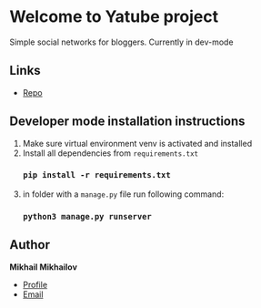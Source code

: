# Welcome to Yatube project
<p>Simple social networks for bloggers. Currently in dev-mode</p>

## Links
- [Repo](https://github.com/shogsy/yatube_project "Yatube_project Repo")
## Developer mode installation instructions
 1. Make sure virtual environment venv is activated and installed
 2. Install all dependencies from `requirements.txt`
	### `pip install -r requirements.txt`
 3. in folder with a `manage.py` file run following command:
	 ### `python3 manage.py runserver`
## Author
**Mikhail Mikhailov**
- [Profile](https://github.com/shogsy "Mikhail Mikhailov")
- [Email](mailto:mikh-alex@yandex.ru?subject=Hi "Hi!")